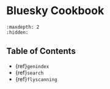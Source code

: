 # Bluesky Cookbook

```{toctree}
:maxdepth: 2
:hidden:
```

## Table of Contents

- {ref}`genindex`
- {ref}`search`
- {ref}`flyscanning`
